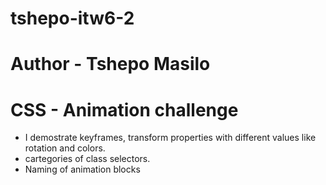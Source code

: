 # tshepo-itw6-2
# Author - Tshepo Masilo
# CSS - Animation challenge
- I demostrate keyframes, transform properties with different values like rotation and colors.
- cartegories of class selectors.
- Naming of animation blocks
